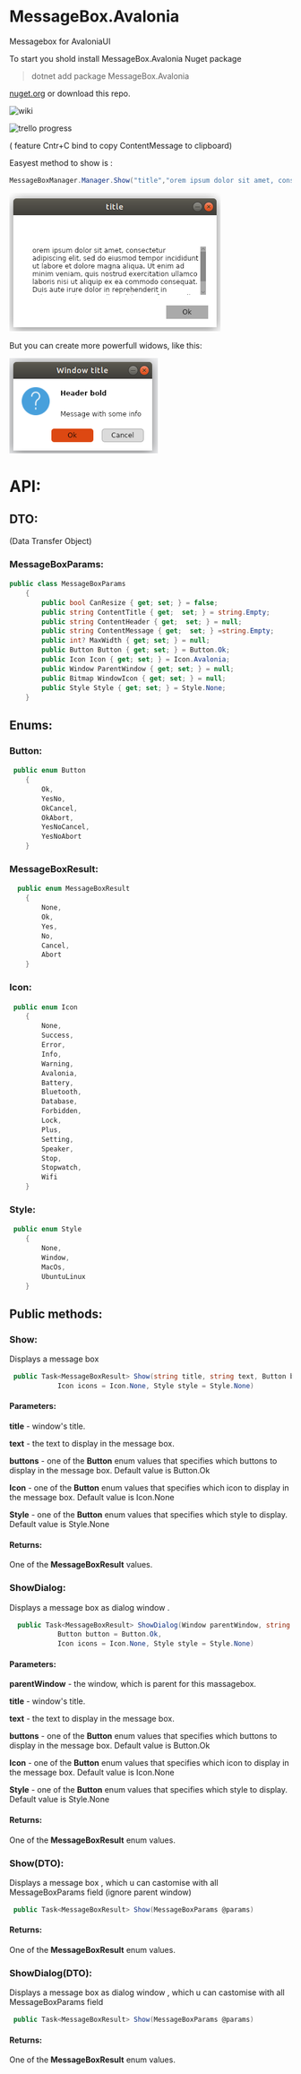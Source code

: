 # MessageBox.Avalonia

Messagebox for AvaloniaUI

To start you shold install MessageBox.Avalonia Nuget package 
>   dotnet add package MessageBox.Avalonia 

[nuget.org](https://www.nuget.org/packages/MessageBox.Avalonia/)
or download this repo.

![wiki](https://gitlab.com/maindlab/messagebox.avalonia/wikis/home)


![trello progress](https://trello.com/b/oPRDrlaR/tasks)

( feature Cntr+C bind to copy ContentMessage to clipboard)

Easyest method to show is :
```cs
MessageBoxManager.Manager.Show("title","orem ipsum dolor sit amet, consectetur adipiscing elit, sed...");
```


![](Images/nostyle.0.8.2.png)

But you can create more powerfull widows, like this:

![](Images/ubuntu0.8.2.png)

<h1>API:</h1>

<h2>DTO:</h2>
(Data Transfer Object)

<h3>MessageBoxParams:</h3>

```cs
public class MessageBoxParams
    {
        public bool CanResize { get; set; } = false;
        public string ContentTitle { get;  set; } = string.Empty;
        public string ContentHeader { get;  set; } = null;
        public string ContentMessage { get;  set; } =string.Empty;
        public int? MaxWidth { get; set; } = null;
        public Button Button { get; set; } = Button.Ok;
        public Icon Icon { get; set; } = Icon.Avalonia;
        public Window ParentWindow { get; set; } = null;
        public Bitmap WindowIcon { get; set; } = null;
        public Style Style { get; set; } = Style.None;
    }
```

<h2>Enums:</h2>

<h3>Button:</h3>

```cs
 public enum Button
    {
        Ok,
        YesNo,
        OkCancel,
        OkAbort,
        YesNoCancel,
        YesNoAbort
    }
```


<h3>MessageBoxResult:</h3>

```cs
  public enum MessageBoxResult
    {
        None,
        Ok,
        Yes,
        No,
        Cancel,
        Abort
    }

```

<h3>Icon:</h3>

```cs
 public enum Icon
    {
        None,
        Success,
        Error,
        Info,
        Warning,
        Avalonia,
        Battery,
        Bluetooth,
        Database,
        Forbidden,
        Lock,
        Plus,
        Setting,
        Speaker,
        Stop,
        Stopwatch,
        Wifi
    }

```
<h3>Style:</h3>

```cs
 public enum Style
    {
        None,
        Window,
        MacOs,
        UbuntuLinux
    }
```


<h2>Public methods:</h2>

<h3>Show:</h3>

Displays a message box 

```cs
 public Task<MessageBoxResult> Show(string title, string text, Button button = Button.Ok,
            Icon icons = Icon.None, Style style = Style.None)
```



<h4>Parameters:</h4>
<b>title</b> - window's title.



<b>text</b> - the text to display in the message box.

<b>buttons</b> - one of the **Button** enum values that specifies which buttons to display in the message box.
                 Default value is Button.Ok
                 
<b>Icon</b> - one of the **Button** enum values that specifies which icon to display in the message box.
                Default value is Icon.None
                
<b>Style</b> - one of the **Button** enum values that specifies which style to display.
                Default value is Style.None

<h4>Returns:</h4>
One of the <b>MessageBoxResult</b> values.

<h3>ShowDialog:</h3>

Displays a message box as dialog window .

```cs
  public Task<MessageBoxResult> ShowDialog(Window parentWindow, string title, string text,
            Button button = Button.Ok,
            Icon icons = Icon.None, Style style = Style.None)

```



<h4>Parameters:</h4>


<b>parentWindow</b> - the window, which is parent for this massagebox.



<b>title</b> - window's title.

<b>text</b> - the text to display in the message box.

<b>buttons</b> - one of the **Button** enum values that specifies which buttons to display in the message box.
                 Default value is Button.Ok
                 
<b>Icon</b> - one of the **Button** enum values that specifies which icon to display in the message box.
                Default value is Icon.None
                
<b>Style</b> - one of the **Button** enum values that specifies which style to display.
                Default value is Style.None

<h4>Returns:</h4>
One of the <b>MessageBoxResult</b> enum values.

<h3>Show(DTO):</h3>

Displays a message box , which u can castomise with all  MessageBoxParams field (ignore parent window)

```cs
 public Task<MessageBoxResult> Show(MessageBoxParams @params)
```

<h4>Returns:</h4>
One of the <b>MessageBoxResult</b> enum values.


<h3>ShowDialog(DTO):</h3>

Displays a message box as dialog window , which u can castomise with all  MessageBoxParams field

```cs
 public Task<MessageBoxResult> Show(MessageBoxParams @params)
```

<h4>Returns:</h4>
One of the <b>MessageBoxResult</b> enum values.
